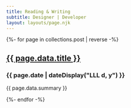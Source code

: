 ```yaml
---
title: Reading & Writing
subtitle: Designer | Developer
layout: layouts/page.njk
---
```


{%- for page in collections.post | reverse -%}
<h2><a href="{{ page.url }}">{{ page.data.title }}</a></h2>
<h3><i class="far fa-calendar-alt"></i> {{ page.date | dateDisplay("LLL d, y") }}</h3>
<p>{{ page.data.summary }}</p>
{%- endfor -%}